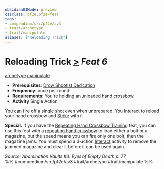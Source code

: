 ```yaml
---
obsidianUIMode: preview
cssclass: pf2e,pf2e-feat
tags:
- compendium/src/pf2e/av3
- trait/archetype
- trait/manipulate
aliases: ["Reloading Trick"]
---
```

# Reloading Trick  [>](../../Rules/core-rulebook/chapter-9-playing-the-game.md#Actions "Single Action") *Feat 6*  
[archetype](../../Rules/traits/archetype.md)  [manipulate](../../Rules/traits/manipulate.md)  

- **Prerequisites**: [Drow Shootist Dedication](drow-shootist-dedication-av3.md)
- **Frequency**: once per round
- **Requirements**: You're holding an unloaded [hand crossbow](../equipment/items/hand-crossbow.md).
- **Activity** Single Action

You can fire off a single shot even when unprepared. You [Interact](../../Rules/actions/interact.md) to reload your hand crossbow and [Strike](../../Rules/actions/strike.md) with it.

**Special.** If you have the [Repeating Hand Crossbow Training](repeating-hand-crossbow-training-av3.md) feat, you can use this feat with a [repeating hand crossbow](../equipment/items/repeating-hand-crossbow-g-g.md) to load either a bolt or a magazine, but the speed means you can fire only one bolt, then the magazine jams. You must spend a 3-action [Interact](../../Rules/actions/interact.md) activity to remove the jammed magazine and clear it before it can be used again.

*Source: Abomination Vaults #3: Eyes of Empty Death p. 77*  
%% #compendium/src/pf2e/av3 #trait/archetype #trait/manipulate %%